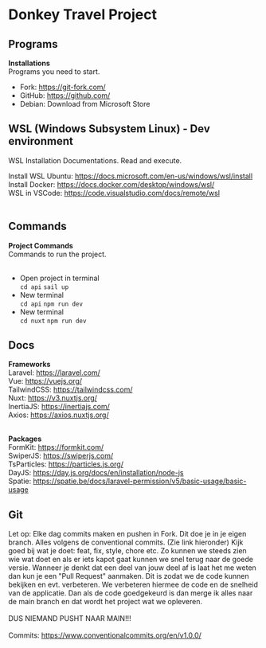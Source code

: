 # Donkey Travel Project

## Programs

**Installations** <br> 
Programs you need to start.

- Fork: https://git-fork.com/
- GitHub: https://github.com/
- Debian: Download from Microsoft Store

## WSL (Windows Subsystem Linux) - Dev environment <br>
WSL Installation Documentations. Read and execute. <br>

Install WSL Ubuntu: https://docs.microsoft.com/en-us/windows/wsl/install <br>
Install Docker: https://docs.docker.com/desktop/windows/wsl/ <br>
WSL in VSCode: https://code.visualstudio.com/docs/remote/wsl <br> <br>


## Commands

**Project Commands** <br>
Commands to run the project. <br> <br>

- Open project in terminal <br>
`cd api`
`sail up`
- New terminal <br>
`cd api`
`npm run dev`
- New terminal <br>
`cd nuxt`
`npm run dev`

## Docs

**Frameworks** <br>
Laravel: https://laravel.com/<br>
Vue: https://vuejs.org/<br>
TailwindCSS: https://tailwindcss.com/<br>
Nuxt: https://v3.nuxtjs.org/<br>
InertiaJS: https://inertiajs.com/<br>
Axios: https://axios.nuxtjs.org/<br><br>

**Packages** <br>
FormKit: https://formkit.com/<br>
SwiperJS: https://swiperjs.com/<br>
TsParticles: https://particles.js.org/<br>
DayJS: https://day.js.org/docs/en/installation/node-js<br>
Spatie: https://spatie.be/docs/laravel-permission/v5/basic-usage/basic-usage<br>

## Git
Let op: Elke dag commits maken en pushen in Fork. Dit doe je in je eigen branch. Alles volgens de conventional commits. (Zie link hieronder) Kijk goed bij wat je doet: feat, fix, style, chore etc.
Zo kunnen we steeds zien wie wat doet en als er iets kapot gaat kunnen we snel terug naar de goede versie. Wanneer je denkt dat een deel van jouw deel af is laat het me weten dan kun je een "Pull Request" aanmaken.
Dit is zodat we de code kunnen bekijken en evt. verbeteren. We verbeteren hiermee de code en de snelheid van de applicatie. Dan als de code goedgekeurd is dan merge ik alles naar de main branch en dat wordt het project wat we opleveren.
<br><br>
DUS NIEMAND PUSHT NAAR MAIN!!!
<br><br>
Commits: https://www.conventionalcommits.org/en/v1.0.0/
